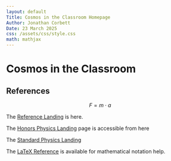 ```yaml
---
layout: default
Title: Cosmos in the Classroom Homepage
Author: Jonathan Corbett
Date: 23 March 2025
css: /assets/css/style.css
math: mathjax
---
```


# Cosmos in the Classroom

## References

$$F=m \cdot a$$

The [Reference Landing] is here.

The [Honors Physics Landing] page is accessible from here

The [Standard Physics Landing]

The [LaTeX Reference] is available for mathematical notation help.


[Reference Landing]: /src/ref/ref_lib
[Honors Physics Landing]: /src/hphys/hphys_landing
[Meteor]: .src/assets/images/meteor.png
[Standard Physics Landing]: cosmosintheclassroom/src/sphys/sphys_overview
[LaTeX Reference]: https://cosmosintheclassroom.org/src/ref/ref_latex
